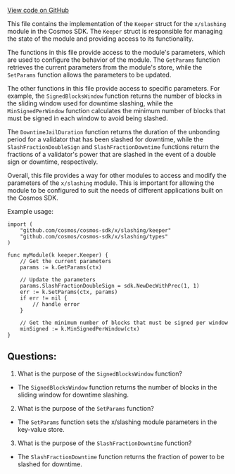 [View code on GitHub](https://github.com/cosmos/cosmos-sdk.git/x/slashing/keeper/params.go)

This file contains the implementation of the `Keeper` struct for the `x/slashing` module in the Cosmos SDK. The `Keeper` struct is responsible for managing the state of the module and providing access to its functionality.

The functions in this file provide access to the module's parameters, which are used to configure the behavior of the module. The `GetParams` function retrieves the current parameters from the module's store, while the `SetParams` function allows the parameters to be updated.

The other functions in this file provide access to specific parameters. For example, the `SignedBlocksWindow` function returns the number of blocks in the sliding window used for downtime slashing, while the `MinSignedPerWindow` function calculates the minimum number of blocks that must be signed in each window to avoid being slashed.

The `DowntimeJailDuration` function returns the duration of the unbonding period for a validator that has been slashed for downtime, while the `SlashFractionDoubleSign` and `SlashFractionDowntime` functions return the fractions of a validator's power that are slashed in the event of a double sign or downtime, respectively.

Overall, this file provides a way for other modules to access and modify the parameters of the `x/slashing` module. This is important for allowing the module to be configured to suit the needs of different applications built on the Cosmos SDK.

Example usage:

```
import (
    "github.com/cosmos/cosmos-sdk/x/slashing/keeper"
    "github.com/cosmos/cosmos-sdk/x/slashing/types"
)

func myModule(k keeper.Keeper) {
    // Get the current parameters
    params := k.GetParams(ctx)

    // Update the parameters
    params.SlashFractionDoubleSign = sdk.NewDecWithPrec(1, 1)
    err := k.SetParams(ctx, params)
    if err != nil {
        // handle error
    }

    // Get the minimum number of blocks that must be signed per window
    minSigned := k.MinSignedPerWindow(ctx)
}
```
## Questions: 
 1. What is the purpose of the `SignedBlocksWindow` function?
- The `SignedBlocksWindow` function returns the number of blocks in the sliding window for downtime slashing.

2. What is the purpose of the `SetParams` function?
- The `SetParams` function sets the x/slashing module parameters in the key-value store.

3. What is the purpose of the `SlashFractionDowntime` function?
- The `SlashFractionDowntime` function returns the fraction of power to be slashed for downtime.